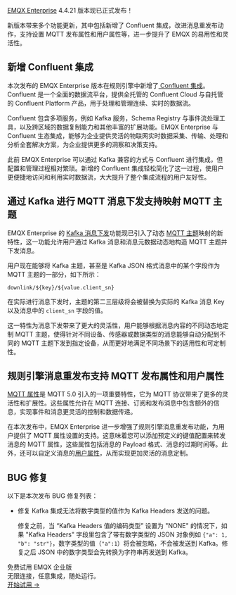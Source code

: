 [EMQX Enterprise](https://www.emqx.com/zh/products/emqx) 4.4.21 版本现已正式发布！

新版本带来多个功能更新，其中包括新增了 Confluent 集成，改进消息重发布动作，支持设置 MQTT 发布属性和用户属性等，进一步提升了 EMQX 的易用性和灵活性。

## 新增 Confluent 集成

本次发布的 EMQX Enterprise 版本在规则引擎中新增了[ Confluent 集成](https://docs.emqx.com/zh/enterprise/v4.4/rule/bridge_confluent.html)。Confluent 是一个全面的数据流平台，提供全托管的 Confluent Cloud 与自托管的 Confluent Platform 产品，用于处理和管理连续、实时的数据流。

Confluent 包含多项服务，例如 Kafka 服务，Schema Registry 与事件流处理工具，以及跨区域的数据复制能力和其他丰富的扩展功能。EMQX Enterprise 与 Confluent 生态集成，能够为企业提供灵活的物联网实时数据采集、传输、处理和分析全套解决方案，为企业提供更多的洞察和决策支持。

此前 EMQX Enterprise 可以通过 Kafka 兼容的方式与 Confluent 进行集成，但配置和管理过程相对繁琐。新增的 Confluent 集成轻松简化了这一过程，使用户更便捷地访问和利用实时数据流，大大提升了整个集成流程的用户友好性。

## 通过 Kafka 进行 MQTT 消息下发支持映射 MQTT 主题

EMQX Enterprise 的 [Kafka 消息下发](https://docs.emqx.com/zh/enterprise/v4.4/modules/kafka_consumer.html)功能现已引入了动态 [MQTT 主题](https://www.emqx.com/zh/blog/advanced-features-of-mqtt-topics)映射的新特性，这一功能允许用户通过 Kafka 消息和消息元数据动态地构造 MQTT 主题并下发消息。

用户现在能够将 Kafka 主题，甚至是 Kafka JSON 格式消息中的某个字段作为 MQTT 主题的一部分，如下所示：

```
downlink/${key}/${value.client_sn}
```

在实际进行消息下发时，主题的第二三层级将会被替换为实际的 Kafka 消息 Key 以及消息中的 `client_sn` 字段的值。

这一特性为消息下发带来了更大的灵活性，用户能够根据消息内容的不同动态地定制 MQTT 主题，使得针对不同设备、传感器或数据类型的消息能够自动分配到不同的 MQTT 主题下发到指定设备，从而更好地满足不同场景下的适用性和可定制性。

## 规则引擎消息重发布支持 MQTT 发布属性和用户属性

[MQTT 属性](https://www.emqx.com/zh/blog/mqtt5-new-features-properties-and-loads)是 MQTT 5.0 引入的一项重要特性，它为 MQTT 协议带来了更多的灵活性和扩展性。这些属性允许在 MQTT 连接、订阅和发布消息中包含额外的信息，实现事件和消息更灵活的控制和数据传递。

在本次发布中，EMQX Enterprise 进一步增强了规则引擎消息重发布功能，为用户提供了 MQTT 属性设置的支持。这意味着您可以添加预定义的键值配置来转发消息的 MQTT 属性，这些属性包括消息的 Payload 格式、消息的过期时间等。此外，还可以自定义消息的[用户属性](https://www.emqx.com/zh/blog/mqtt5-user-properties)，从而实现更加灵活的消息定制。

## BUG 修复

以下是本次发布 BUG 修复列表：

- 修复 Kafka 集成无法将数字类型的值作为 Kafka Headers 发送的问题。

  修复之前，当 “Kafka Headers 值的编码类型” 设置为 "NONE" 的情况下，如果 "Kafka Headers" 字段里包含了带有数字类型的 JSON 对象例如 `{"a": 1, "b": "str"}`，数字类型的值（`"a":1`）将会被忽略，不会被发送到 Kafka。修复之后 JSON 中的数字类型会先转换为字符串再发送到 Kafka。



<section class="promotion">
    <div>
        免费试用 EMQX 企业版
            <div class="is-size-14 is-text-normal has-text-weight-normal">无限连接，任意集成，随处运行。</div>
    </div>
    <a href="https://www.emqx.com/zh/try?product=enterprise" class="button is-gradient px-5">开始试用 →</a>
</section>
